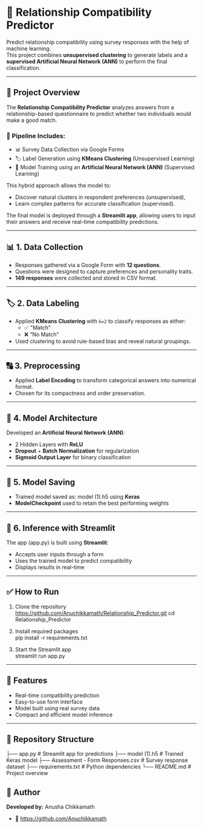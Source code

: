 # 💖 Relationship Compatibility Predictor

Predict relationship compatibility using survey responses with the help of machine learning.  
This project combines **unsupervised clustering** to generate labels and a **supervised Artificial Neural Network (ANN)** to perform the final classification.

---

## 📌 Project Overview

The **Relationship Compatibility Predictor** analyzes answers from a relationship-based questionnaire to predict whether two individuals would make a good match.

### 🔗 Pipeline Includes:
- 📊 Survey Data Collection via Google Forms  
- 🏷️ Label Generation using **KMeans Clustering** (Unsupervised Learning)  
- 🧠 Model Training using an **Artificial Neural Network (ANN)** (Supervised Learning)  

This hybrid approach allows the model to:
- Discover natural clusters in respondent preferences (unsupervised),
- Learn complex patterns for accurate classification (supervised).

The final model is deployed through a **Streamlit app**, allowing users to input their answers and receive real-time compatibility predictions.

---

## 📊 1. Data Collection
- Responses gathered via a Google Form with **12 questions**.
- Questions were designed to capture preferences and personality traits.
- **149 responses** were collected and stored in CSV format.

---

## 🏷️ 2. Data Labeling
- Applied **KMeans Clustering** with `k=2` to classify responses as either:
  - ✅ "Match"
  - ❌ "No Match"
- Used clustering to avoid rule-based bias and reveal natural groupings.

---

## 🔠 3. Preprocessing
- Applied **Label Encoding** to transform categorical answers into numerical format.
- Chosen for its compactness and order preservation.

---

## 🧠 4. Model Architecture
Developed an **Artificial Neural Network (ANN)**:
- 2 Hidden Layers with **ReLU**
- **Dropout** + **Batch Normalization** for regularization
- **Sigmoid Output Layer** for binary classification

---

## 💾 5. Model Saving
- Trained model saved as: model (1).h5 using **Keras**
- **ModelCheckpoint** used to retain the best performing weights

---

## 🧪 6. Inference with Streamlit
The app (app.py) is built using **Streamlit**:
- Accepts user inputs through a form
- Uses the trained model to predict compatibility
- Displays results in real-time

---

## ✅ How to Run

1. Clone the repository
https://github.com/Anuchikkamath/Relationship_Predictor.git
cd  Relationship_Predictor

3. Install required packages  
pip install -r requirements.txt

4. Start the Streamlit app  
streamlit run app.py

---

## 🚀 Features
- Real-time compatibility prediction  
- Easy-to-use form interface  
- Model built using real survey data  
- Compact and efficient model inference  

---

## 📁 Repository Structure

├── app.py # Streamlit app for predictions
├── model (1).h5 # Trained Keras model
├── Assessment - Form Responses.csv # Survey response dataset
├── requirements.txt # Python dependencies
└── README.md # Project overview
## 👥 Author

**Developed by:** Anusha Chikkamath
- 🔗 https://github.com/Anuchikkamath
